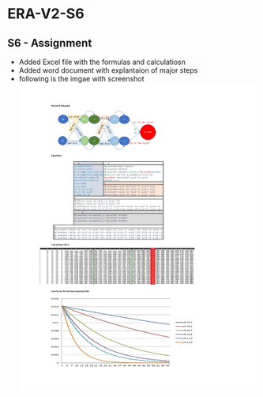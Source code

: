 # ERA-V2-S6
## S6 - Assignment

* Added Excel file with the formulas and calculatiosn
* Added word document with explantaion of major steps
* following is the imgae with screenshot ![Screenshot](https://github.com/SatamRoy/ERA-V2-S6/blob/main/S6%20-%20Assignment%20-BP_page-0001.jpg)

